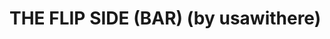 <!--
id: 26168429514
link: http://tumblr.atmos.org/post/26168429514/the-flip-side-bar-by-usawithere
slug: the-flip-side-bar-by-usawithere
date: Fri Jun 29 2012 15:15:03 GMT-0700 (PDT)
publish: 2012-06-029
tags: 
title: THE FLIP SIDE (BAR) (by usawithere)
-->


THE FLIP SIDE (BAR) (by usawithere)
===================================



